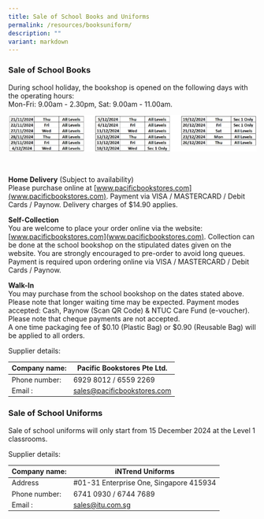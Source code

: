 ```yaml
---
title: Sale of School Books and Uniforms
permalink: /resources/booksuniform/
description: ""
variant: markdown
---
```

### **Sale of School Books**

During school holiday, the bookshop is opened on the following days with the operating hours:  
Mon-Fri: 9.00am - 2.30pm,  Sat: 9.00am - 11.00am.

![bookshop opening days](/images/Usefullinks/bookshophours2025.png)

<br>

**Home Delivery** (Subject to availability)<br>
Please purchase online at [www.pacificbookstores.com](www.pacificbookstores.com).
Payment via VISA / MASTERCARD / Debit Cards / Paynow. Delivery charges of $14.90 applies.

**Self-Collection**<br>
You are welcome to place your order online via the website: [www.pacificbookstores.com](www.pacificbookstores.com). Collection can be done at the school bookshop on the stipulated dates given on the website.
You are strongly encouraged to pre-order to avoid long queues. Payment is required upon ordering online via VISA / MASTERCARD / Debit Cards / Paynow.


**Walk-In**<br>
You may purchase from the school bookshop on the dates stated above. Please note that longer waiting time may be expected.
Payment modes accepted: Cash, Paynow (Scan QR Code) &amp; NTUC Care Fund (e-voucher).
Please note that cheque payments are not accepted.<br>
A one time packaging fee of $0.10 (Plastic Bag) or $0.90 (Reusable Bag) will be applied to all orders.

Supplier details:  

|Company name:  | Pacific Bookstores Pte Ltd.|
| - |-|
|  Phone number: | 6929 8012 / 6559 2269 |
|  Email : | sales@pacificbookstores.com |

### **Sale of School Uniforms**

Sale of school uniforms will only start from 15 December 2024 at the Level 1 classrooms.  

Supplier details:  

|Company name:  | iNTrend Uniforms|
| - |-|
| Address| #01-31 Enterprise One, Singapore 415934|
|  Phone number: | 6741 0930 / 6744 7689|
|  Email : | sales@itu.com.sg |